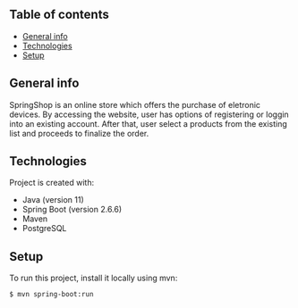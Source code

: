 ## Table of contents
* [General info](#general-info)
* [Technologies](#technologies)
* [Setup](#setup)

## General info
SpringShop is an online store which offers the purchase of eletronic devices. By accessing the website, user has options of registering or loggin into an existing account. After that, user select a products from the existing list and proceeds to finalize the order.

## Technologies
Project is created with:
* Java (version 11)
* Spring Boot (version 2.6.6)
* Maven
* PostgreSQL

## Setup
To run this project, install it locally using mvn:
```
$ mvn spring-boot:run